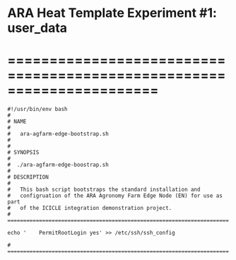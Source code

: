 # ARA Heat Template Experiment #1: user_data
# ======================================================================
```
#!/usr/bin/env bash
#
# NAME
#
#   ara-agfarm-edge-bootstrap.sh
#
#
# SYNOPSIS
#
#  ./ara-agfarm-edge-boostrap.sh
#
# DESCRIPTION
#
#   This bash script bootstraps the standard installation and
#   configruation of the ARA Agronomy Farm Edge Node (EN) for use as part
#   of the ICICLE integration demonstration project.
# ======================================================================

echo '    PermitRootLogin yes' >> /etc/ssh/ssh_config

# ======================================================================
```
